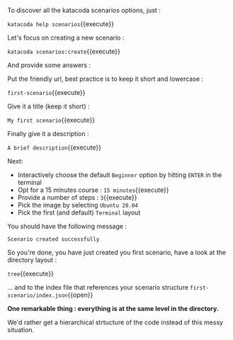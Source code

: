 To discover all the katacoda scenarios options, just :

`katacoda help scenarios`{{execute}}

Let's focus on creating a new scenario :

`katacoda scenarios:create`{{execute}}

And provide some answers :

Put the friendly url, best practice is to keep it short and lowercase :

`first-scenario`{{execute}}

Give it a title (keep it short) :

`My first scenario`{{execute}}

Finally give it a description :

`A brief description`{{execute}}


Next:

- Interactively choose the default `Beginner` option by hitting `ENTER` in the terminal
- Opt for a 15 minutes course : `15 minutes`{{execute}}
- Provide a number of steps : `3`{{execute}}
- Pick the image by selecting `Ubuntu 20.04`
- Pick the first (and default) `Terminal` layout

You should have the following message :

`Scenario created successfully`

So you're done, you have just created you first scenario, have a look at the directory layout :

`tree`{{execute}}

... and to the index file that references your scenario structure `first-scenario/index.json`{{open}}

**One remarkable thing : everything is at the same level in the directory.**

We'd rather get a hierarchical strtucture of the code instead of this messy situation.